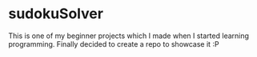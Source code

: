 # sudokuSolver
This is one of my beginner projects which I made when I started learning programming. Finally decided to create a repo to showcase it :P
